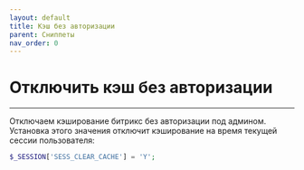 ```yaml
---
layout: default
title: Кэш без авторизации
parent: Сниппеты
nav_order: 0
---
```


# Отключить кэш без авторизации

---

Отключаем кэширование битрикс без авторизации под админом.\
Установка этого значения отключит кэширование на время текущей сессии пользователя:

```php
$_SESSION['SESS_CLEAR_CACHE'] = 'Y';
```

<br>
